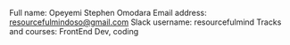Full name: Opeyemi Stephen Omodara
Email address: resourcefulmindoso@gmail.com
Slack username: resourcefulmind
Tracks and courses: FrontEnd Dev, coding

